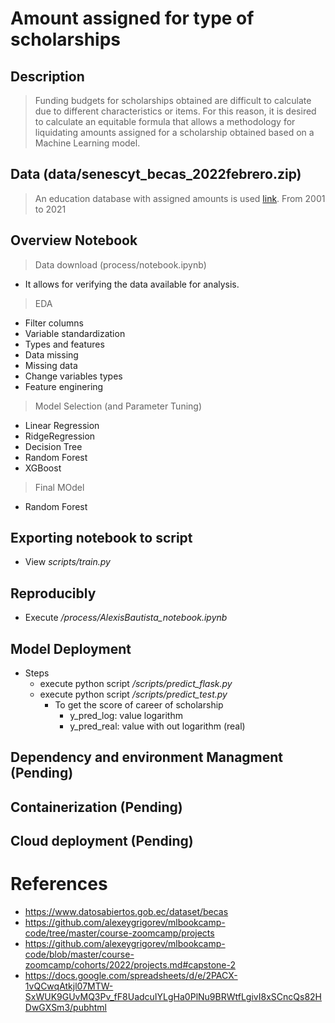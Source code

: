 # Amount assigned for type of scholarships
## Description
> Funding budgets for scholarships obtained are difficult to calculate due to different characteristics or items. For this reason, it is desired to calculate an equitable formula that allows a methodology for liquidating amounts assigned for a scholarship obtained based on a Machine Learning model.


## Data (data/senescyt_becas_2022febrero.zip)
> An education database with assigned amounts is used [link](https://www.datosabiertos.gob.ec/group/edu).
> From 2001 to 2021 

## Overview Notebook
> Data download (process/notebook.ipynb)
- It allows for verifying the data available for analysis.
> EDA
- Filter columns
- Variable standardization
- Types and features
- Data missing
- Missing data
- Change variables types
- Feature enginering
> Model Selection (and Parameter Tuning)
- Linear Regression
- RidgeRegression
- Decision Tree
- Random Forest
- XGBoost
> Final MOdel
- Random Forest

## Exporting notebook to script
- View *scripts/train.py*

## Reproducibly
-   Execute */process/AlexisBautista_notebook.ipynb*

## Model Deployment
- Steps
    - execute python script */scripts/predict_flask.py*
    - execute python script */scripts/predict_test.py*
        - To get the score of career of scholarship
            - y_pred_log: value logarithm
            - y_pred_real: value with out logarithm (real)

## Dependency and environment Managment  (Pending)

## Containerization (Pending)
## Cloud deployment	 (Pending)

# References
- https://www.datosabiertos.gob.ec/dataset/becas
- https://github.com/alexeygrigorev/mlbookcamp-code/tree/master/course-zoomcamp/projects
- https://github.com/alexeygrigorev/mlbookcamp-code/blob/master/course-zoomcamp/cohorts/2022/projects.md#capstone-2
- https://docs.google.com/spreadsheets/d/e/2PACX-1vQCwqAtkjl07MTW-SxWUK9GUvMQ3Pv_fF8UadcuIYLgHa0PlNu9BRWtfLgivI8xSCncQs82HDwGXSm3/pubhtml
